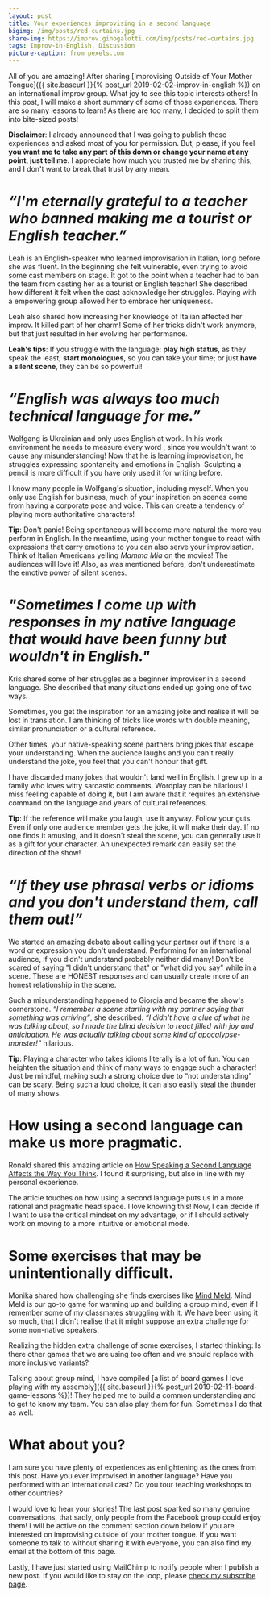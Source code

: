 ```yaml
---
layout: post
title: Your experiences improvising in a second language
bigimg: /img/posts/red-curtains.jpg
share-img: https://improv.ginogalotti.com/img/posts/red-curtains.jpg
tags: Improv-in-English, Discussion
picture-caption: from pexels.com
---
```


All of you are amazing! After sharing [Improvising Outside of Your Mother Tongue]({{ site.baseurl }}{% post_url 2019-02-02-improv-in-english %}) on an international improv group. What joy to see this topic interests others! In this post, I will make a short summary of some of those experiences. There are so many lessons to learn! As there are too many, I decided to split them into bite-sized posts!

**Disclaimer**: I already announced that I was going to publish these experiences and asked most of you for permission. But, please, if you feel **you want me to take any part of this down or change your name at any point, just tell me**. I appreciate how much you trusted me by sharing this, and I don't want to break that trust by any mean.

# _“I'm eternally grateful to a teacher who banned making me a tourist or English teacher.”_

Leah is an English-speaker who learned improvisation in Italian, long before she was fluent. In the beginning she felt vulnerable, even trying to avoid some cast members on stage. It got to the point when a teacher had to ban the team from casting her as a tourist or English teacher! She described how different it felt when the cast acknowledge her struggles. Playing with a empowering group allowed her to embrace her uniqueness. 

Leah also shared how increasing her knowledge of Italian affected her improv. It killed part of her charm! Some of her tricks didn't work anymore, but that just resulted in her evolving her performance.

**Leah's tips**: If you struggle with the language: **play high status**, as they speak the least; **start monologues**, so you can take your time; or just **have a silent scene**, they can be so powerful!

# _“English was always too much technical language for me.”_

Wolfgang is Ukrainian and only uses English at work.  In his work environment he needs to measure every word , since you  wouldn't want to cause any misunderstanding! Now that he is learning improvisation, he struggles expressing spontaneity and emotions in English. Sculpting a pencil is more difficult if you have only used it for writing before. 

I know many people in Wolfgang's situation, including myself. When you only use English for business, much of your inspiration on scenes come from having a corporate pose and voice. This can create a tendency of playing more authoritative characters!

**Tip**: Don't panic! Being spontaneous will become more natural the more you perform in English. In the meantime, using your mother tongue to react with expressions that carry emotions to you can also serve your improvisation. Think of Italian Americans yelling _Mamma Mia_ on the movies! The audiences will love it! Also, as was mentioned before, don't underestimate the emotive power of silent scenes.

# _"Sometimes I come up with responses in my native language that would have been funny but wouldn't in English."_

Kris shared some of her struggles as a beginner improviser in a second language. She described that many situations ended up going one of two ways.

Sometimes, you get the inspiration for an amazing joke and realise it will be lost in translation. I am thinking of tricks like words with double meaning, similar pronunciation or  a cultural reference.

Other times, your native-speaking scene partners bring jokes that escape your understanding. When the audience laughs and you can't really understand the joke, you feel that you can't honour that gift.

I have discarded many jokes that wouldn't land well in English. I grew up in a family who loves witty sarcastic comments. Wordplay can be hilarious! I miss  feeling capable of doing it, but I am aware that it requires an extensive command on the language and years of cultural references.

**Tip**: If the reference will make you laugh, use it anyway. Follow your guts. Even if only  one audience member gets the joke, it will make their day. If no one finds it amusing, and it doesn't steal the scene, you can generally use it as a gift for your character. An unexpected remark can easily set the direction of the show!

# _“If they use phrasal verbs or idioms and you don't understand them, call them out!”_

We started an amazing debate about calling your partner out if there is a word or expression you don't understand. Performing for an international audience, if you didn't understand probably neither did many! Don't be scared of saying "I didn't understand that" or "what did you say" while in a scene. These are HONEST responses and can usually create more of an honest relationship in the scene. 

Such a misunderstanding happened to Giorgia and became the show's cornerstone. _“I remember a scene starting with my partner saying that something was arriving”_, she described. _“I didn't have a clue of what he was talking about, so I made the blind decision to react filled with joy and anticipation. He was actually talking about some kind of apocalypse- monster!”_ hilarious. 

**Tip**: Playing a character who takes idioms literally is a lot of fun. You can heighten the situation and think of many ways to engage such a character! Just be mindful, making such a strong choice due to “not understanding” can be scary. Being such a loud choice, it can also easily steal the thunder of many shows.

# How using a second language can make us more pragmatic.

Ronald shared this amazing article on [How Speaking a Second Language Affects the Way You Think](https://www.psychologytoday.com/us/blog/talking-apes/201709/how-speaking-second-language-affects-the-way-you-think). I found it surprising, but also in line with my personal experience.

The article touches on how using a second language puts us in a more rational and pragmatic head space. I love knowing this! Now, I can decide if I want to use the critical mindset on my advantage, or if I should actively work on moving to a more intuitive or emotional mode.

# Some exercises that may be unintentionally difficult.

Monika shared how challenging she finds exercises like [Mind Meld](https://wiki.improvresourcecenter.com/index.php?title=Mind_Meld). Mind Meld is our go-to game for warming up and building a group mind, even if I remember some of my classmates struggling with it. We have been using it so much, that I didn't realise that it might suppose an extra challenge for some non-native speakers.

Realizing the hidden extra challenge of some exercises, I started thinking: Is there other games that we are using too often and we should replace with more inclusive variants?

Talking about group mind, I have compiled [a list of board games I love playing with my assembly]({{ site.baseurl }}{% post_url 2019-02-11-board-game-lessons %})! They helped me to build a common understanding and to get to know my team. You can also play them for fun. Sometimes I do that as well.

# What about you?

I am sure you have plenty of experiences as enlightening as the ones from this post. Have you ever improvised in another language? Have you performed with an international cast? Do you tour teaching workshops to other countries?

I would love to hear your stories! The last post sparked so many genuine conversations, that  sadly, only people from the Facebook group could enjoy them! I will be active on the comment section down below if you are interested on improvising outside of your mother tongue. If you want someone to talk to without sharing it with everyone, you can also find my email at the bottom of this page.

Lastly, I have just started using MailChimp to notify people when I publish a new post. If you would like to stay on the loop, please [check my subscribe page](/subscribe/).
